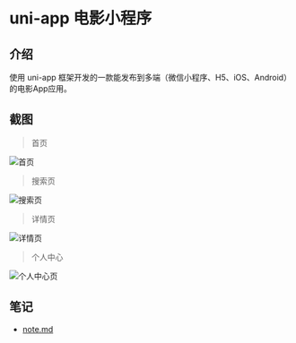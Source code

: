 # uni-app 电影小程序

## 介绍

使用 uni-app 框架开发的一款能发布到多端（微信小程序、H5、iOS、Android）的电影App应用。

## 截图

> 首页

![首页](./screenshots/index.png)

> 搜索页

![搜索页](./screenshots/search.png)

> 详情页

![详情页](./screenshots/detail.png)

> 个人中心

![个人中心页](./screenshots/me.png)

## 笔记

- [note.md](./note.md)